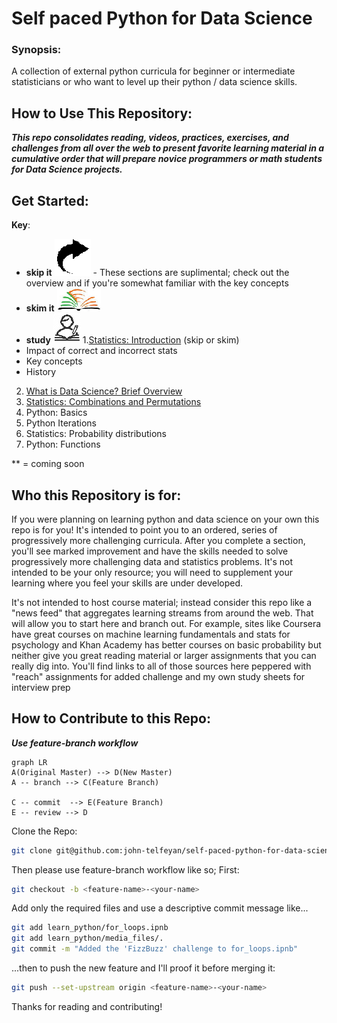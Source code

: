 # Self paced Python for Data Science

### Synopsis: 
  A collection of  external python curricula for beginner or intermediate statisticians or who want to level up their python /  data science skills. 

## How to Use This Repository:
***This repo consolidates reading, videos, practices, exercises, and challenges from all over the web to present favorite learning material in a cumulative order that will prepare novice programmers or math students for Data Science projects.***  

## Get Started:
**Key**:
* **skip it** ![skip](/res_bin/media/skip.png) - These sections are suplimental; check out the overview and if you're somewhat familiar with the key concepts
* **skim it** ![skip](/res_bin/media/speed_read.png)
* **study** ![skip](/res_bin/media/study.png)
1.[Statistics: Introduction](learn_statistics/00%20-%20Probability%20Outline%20&%20Introduction.ipynb)  (skip or skim) 
 * Impact of correct and incorrect stats
 * Key concepts
 * History   

2. [What is Data Science? Brief Overview](data_science/What%20is%20Data%20Science.md)
3. [Statistics: Combinations and Permutations](learn_statistics/01-Permutations_&_Combinations.ipynb)
4. Python: Basics
5. Python Iterations
6. Statistics: Probability distributions
7. Python:  Functions 

 ** = coming soon

## Who this Repository is for:
 If you were planning on learning python and data science on your own this repo is for you! It's intended to point you to an ordered, series of progressively more challenging curricula. After you complete a section, you'll see marked improvement and have the skills needed to solve progressively more challenging data and statistics problems.   It's not intended to be your only resource; you will need to supplement  your learning where you feel your skills are under developed.   

  It's not intended to host course material; instead consider this repo like a "news feed" that aggregates learning streams from around the web. That will allow you to start here and branch out. For example, sites like Coursera have great courses on machine learning fundamentals and stats for  psychology and Khan Academy has better courses on basic probability but neither give you great reading material or larger assignments that you can really dig into. You'll find links to all of those sources here peppered with "reach" assignments for added challenge and my own study sheets for interview prep

## How to Contribute to this Repo:
***Use feature-branch workflow***
```mermaid
graph LR
A(Original Master) --> D(New Master)
A -- branch --> C(Feature Branch)

C -- commit  --> E(Feature Branch)
E -- review --> D
``` 

Clone the Repo:
```bash
git clone git@github.com:john-telfeyan/self-paced-python-for-data-science.git
```
Then please use feature-branch workflow like so; First:
```bash
git checkout -b <feature-name>-<your-name>
```

Add only the required files and use a descriptive commit message like...
```bash
git add learn_python/for_loops.ipnb
git add learn_python/media_files/.
git commit -m "Added the 'FizzBuzz' challenge to for_loops.ipnb"
```
 ...then to push the new feature and I'll proof it before merging it:
```bash
git push --set-upstream origin <feature-name>-<your-name>
```

Thanks for reading and contributing!
<!--stackedit_data:
eyJoaXN0b3J5IjpbMTA5MDEwMjQ4MCwtMjAzMTI5Nzk0MCwtMj
I5MzQ5MjA4LC0xNzUzMjA5OTQzLDE5NzQ2OTg3MDcsLTE2OTA3
OTg3MTMsLTE4MTczNjIzNjUsLTQwODA0MjU1OV19
-->